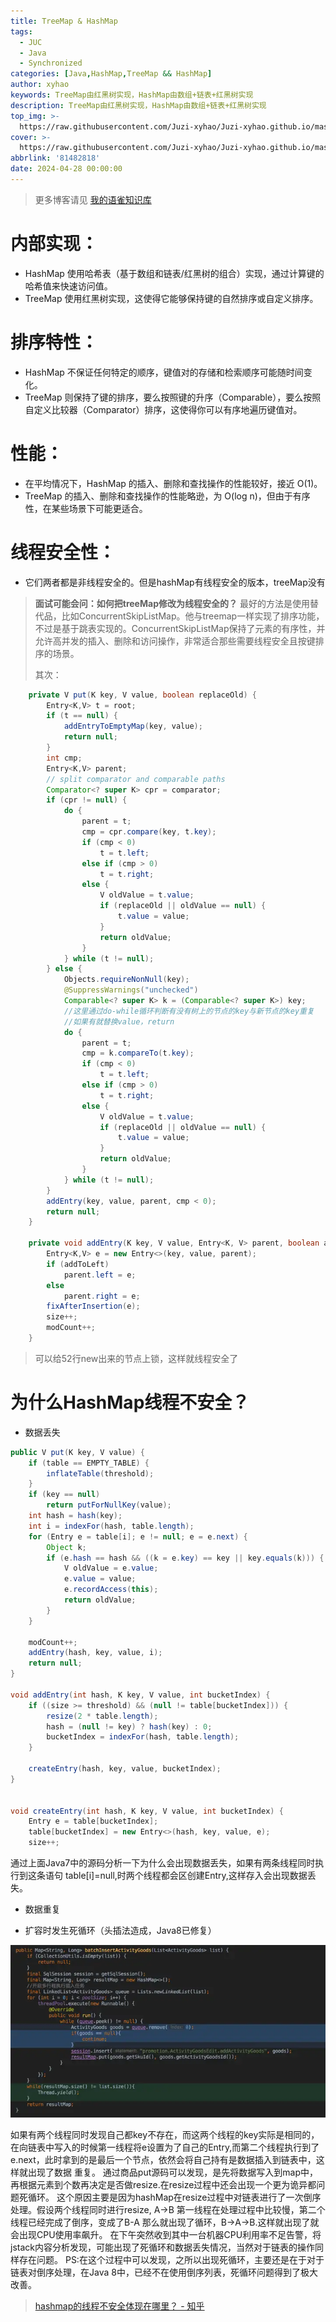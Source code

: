```yaml
---
title: TreeMap & HashMap
tags:
  - JUC
  - Java
  - Synchronized
categories: [Java,HashMap,TreeMap && HashMap]
author: xyhao
keywords: TreeMap由红黑树实现，HashMap由数组+链表+红黑树实现
description: TreeMap由红黑树实现，HashMap由数组+链表+红黑树实现
top_img: >-
  https://raw.githubusercontent.com/Juzi-xyhao/Juzi-xyhao.github.io/master/assets/articleCover/2024-05-02-Hash.png
cover: >-
  https://raw.githubusercontent.com/Juzi-xyhao/Juzi-xyhao.github.io/master/assets/articleCover/2024-05-02-Hash.png
abbrlink: '81482818'
date: 2024-04-28 00:00:00
---
```

> 更多博客请见 [我的语雀知识库](https://www.yuque.com/u41117719/xd1qgc)

# **内部实现**：
- HashMap 使用哈希表（基于数组和链表/红黑树的组合）实现，通过计算键的哈希值来快速访问值。
- TreeMap 使用红黑树实现，这使得它能够保持键的自然排序或自定义排序。
# **排序特性**：

- HashMap 不保证任何特定的顺序，键值对的存储和检索顺序可能随时间变化。
- TreeMap 则保持了键的排序，要么按照键的升序（Comparable），要么按照自定义比较器（Comparator）排序，这使得你可以有序地遍历键值对。
# 性能：

- 在平均情况下，HashMap 的插入、删除和查找操作的性能较好，接近 O(1)。
- TreeMap 的插入、删除和查找操作的性能略逊，为 O(log n)，但由于有序性，在某些场景下可能更适合。
# **线程安全性**：

- 它们两者都是非线程安全的。但是hashMap有线程安全的版本，treeMap没有
> **面试可能会问：如何把treeMap修改为线程安全的？**
> 最好的方法是使用替代品，比如ConcurrentSkipListMap。他与treemap一样实现了排序功能，不过是基于跳表实现的。ConcurrentSkipListMap保持了元素的有序性，并允许高并发的插入、删除和访问操作，非常适合那些需要线程安全且按键排序的场景。
> 
> 其次：

```java
    private V put(K key, V value, boolean replaceOld) {
        Entry<K,V> t = root;
        if (t == null) {
            addEntryToEmptyMap(key, value);
            return null;
        }
        int cmp;
        Entry<K,V> parent;
        // split comparator and comparable paths
        Comparator<? super K> cpr = comparator;
        if (cpr != null) {
            do {
                parent = t;
                cmp = cpr.compare(key, t.key);
                if (cmp < 0)
                    t = t.left;
                else if (cmp > 0)
                    t = t.right;
                else {
                    V oldValue = t.value;
                    if (replaceOld || oldValue == null) {
                        t.value = value;
                    }
                    return oldValue;
                }
            } while (t != null);
        } else {
            Objects.requireNonNull(key);
            @SuppressWarnings("unchecked")
            Comparable<? super K> k = (Comparable<? super K>) key;
            //这里通过do-while循环判断有没有树上的节点的key与新节点的key重复
            //如果有就替换value，return
            do {
                parent = t;
                cmp = k.compareTo(t.key);
                if (cmp < 0)
                    t = t.left;
                else if (cmp > 0)
                    t = t.right;
                else {
                    V oldValue = t.value;
                    if (replaceOld || oldValue == null) {
                        t.value = value;
                    }
                    return oldValue;
                }
            } while (t != null);
        }
        addEntry(key, value, parent, cmp < 0);
        return null;
    }

    private void addEntry(K key, V value, Entry<K, V> parent, boolean addToLeft) {
        Entry<K,V> e = new Entry<>(key, value, parent);
        if (addToLeft)
            parent.left = e;
        else
            parent.right = e;
        fixAfterInsertion(e);
        size++;
        modCount++;
    }
```
> 可以给52行new出来的节点上锁，这样就线程安全了



# 为什么HashMap线程不安全？

- 数据丢失
```java
public V put(K key, V value) {
    if (table == EMPTY_TABLE) {
        inflateTable(threshold);
    }
    if (key == null)
        return putForNullKey(value);
    int hash = hash(key);
    int i = indexFor(hash, table.length);
    for (Entry e = table[i]; e != null; e = e.next) {
        Object k;
        if (e.hash == hash && ((k = e.key) == key || key.equals(k))) {
            V oldValue = e.value;
            e.value = value;
            e.recordAccess(this);
            return oldValue;
        }
    }

    modCount++;
    addEntry(hash, key, value, i);
    return null;
}

void addEntry(int hash, K key, V value, int bucketIndex) {
    if ((size >= threshold) && (null != table[bucketIndex])) {
        resize(2 * table.length);
        hash = (null != key) ? hash(key) : 0;
        bucketIndex = indexFor(hash, table.length);
    }

    createEntry(hash, key, value, bucketIndex);
}


void createEntry(int hash, K key, V value, int bucketIndex) {
    Entry e = table[bucketIndex];
    table[bucketIndex] = new Entry<>(hash, key, value, e);
    size++;
```
通过上面Java7中的源码分析一下为什么会出现数据丢失，如果有两条线程同时执行到这条语句 table[i]=null,时两个线程都会区创建Entry,这样存入会出现数据丢失。

- 数据重复

- 扩容时发生死循环（头插法造成，Java8已修复）

![](https://raw.githubusercontent.com/Juzi-xyhao/Juzi-xyhao.github.io/master/assets/articleSource/2024-04-28-TreeMap/v2-114b7455a189ab16390d60491b5c47b2_720w.jpeg)

如果有两个线程同时发现自己都key不存在，而这两个线程的key实际是相同的，在向链表中写入的时候第一线程将e设置为了自己的Entry,而第二个线程执行到了e.next，此时拿到的是最后一个节点，依然会将自己持有是数据插入到链表中，这样就出现了数据 重复。 通过商品put源码可以发现，是先将数据写入到map中，再根据元素到个数再决定是否做resize.在resize过程中还会出现一个更为诡异都问题死循环。 这个原因主要是因为hashMap在resize过程中对链表进行了一次倒序处理。假设两个线程同时进行resize, A->B 第一线程在处理过程中比较慢，第二个线程已经完成了倒序，变成了B-A 那么就出现了循环，B->A->B.这样就出现了就会出现CPU使用率飙升。 在下午突然收到其中一台机器CPU利用率不足告警，将jstack内容分析发现，可能出现了死循环和数据丢失情况，当然对于链表的操作同样存在问题。
 PS:在这个过程中可以发现，之所以出现死循环，主要还是在于对于链表对倒序处理，在Java 8中，已经不在使用倒序列表，死循环问题得到了极大改善。 



> [hashmap的线程不安全体现在哪里？ - 知乎](https://www.zhihu.com/question/28516433/answer/281307231)
